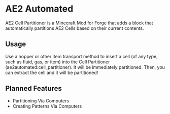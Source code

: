 # AE2 Automated
AE2 Cell Partitioner is a Minecraft Mod for Forge that adds a block that
automatically partitions AE2 Cells based on their current contents.
## Usage
Use a hopper or other item transport method to insert a cell (of any type, 
such as fluid, gas, or item) into the 
Cell Partitioner (ae2automated:cell_partitioner). It will be
immediately partitioned. Then, you can extract the cell and it will be
partitioned!
## Planned Features
- Partitioning Via Computers
- Creating Patterns Via Computers

